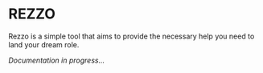 # REZZO
Rezzo is a simple tool that aims to provide the necessary help you need to land your dream role.

_Documentation in progress..._